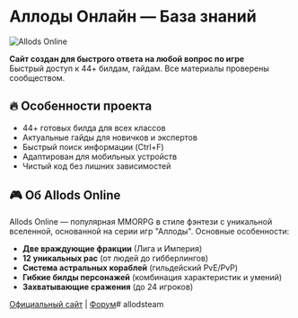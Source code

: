 # Аллоды Онлайн — База знаний

![Allods Online](https://allods.ru/)

**Сайт создан для быстрого ответа на любой вопрос по игре**  
Быстрый доступ к 44+ билдам, гайдам. Все материалы проверены сообществом.

## 🔥 Особенности проекта
- 44+ готовых билда для всех классов
- Актуальные гайды для новичков и экспертов
- Быстрый поиск информации (Ctrl+F)
- Адаптирован для мобильных устройств
- Чистый код без лишних зависимостей

## 🎮 Об Allods Online
Allods Online — популярная MMORPG в стиле фэнтези с уникальной вселенной, основанной на серии игр "Аллоды". Основные особенности:
- **Две враждующие фракции** (Лига и Империя)
- **12 уникальных рас** (от людей до гибберлингов)
- **Система астральных кораблей** (гильдейский PvE/PvP)
- **Гибкие билды персонажей** (комбинация характеристик и умений)
- **Захватывающие сражения** (до 24 игроков)

[Официальный сайт](https://allods.ru/) | [Форум](https://forum.allods.ru/)# allodsteam
